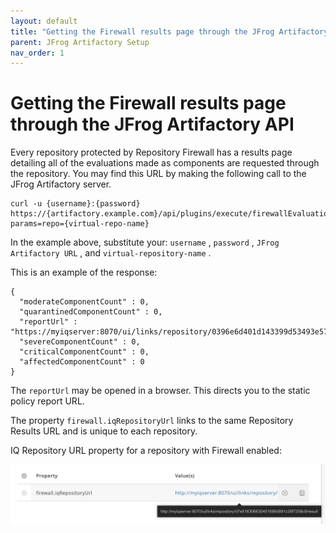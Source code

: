 ```yaml
---
layout: default
title: "Getting the Firewall results page through the JFrog Artifactory API"
parent: JFrog Artifactory Setup
nav_order: 1
---
```


# Getting the Firewall results page through the JFrog Artifactory API

Every repository protected by Repository Firewall has a results page detailing all of the evaluations made as components are requested through the repository. You may find this URL by making the following call to the JFrog Artifactory server.

```
curl -u {username}:{password} https://{artifactory.example.com}/api/plugins/execute/firewallEvaluationSummary?params=repo={virtual-repo-name}
```

In the example above, substitute your: `username` , `password` , `JFrog Artifactory URL` , and `virtual-repository-name` .

This is an example of the response:

```
{
  "moderateComponentCount" : 0,
  "quarantinedComponentCount" : 0,
  "reportUrl" : "https://myiqserver:8070/ui/links/repository/0396e6d401d143399d53493e57c106e8/result"
  "severeComponentCount" : 0,
  "criticalComponentCount" : 0,
  "affectedComponentCount" : 0
}
```

The `reportUrl` may be opened in a browser. This directs you to the static policy report URL.

The property `firewall.iqRepositoryUrl` links to the same Repository Results URL and is unique to each repository.

IQ Repository URL property for a repository with Firewall enabled:

![120521688.png](/assets/images/uuid-fad235f0-0d82-459c-222d-0f20b953ee25.png)
